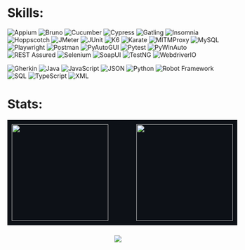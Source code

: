 # Skills:

![Appium](https://img.shields.io/badge/Appium-00C0B5?style=for-the-badge&logo=appium&logoColor=white)
![Bruno](https://img.shields.io/badge/Bruno-F1E05A?style=for-the-badge&logo=bruno&logoColor=black)
![Cucumber](https://img.shields.io/badge/Cucumber-23D96C?style=for-the-badge&logo=cucumber&logoColor=white)
![Cypress](https://img.shields.io/badge/Cypress-F1E05A?style=for-the-badge&logo=cypress&logoColor=black)
![Gatling](https://img.shields.io/badge/Gatling-B07219?style=for-the-badge&logo=gatling&logoColor=white)
![Insomnia](https://img.shields.io/badge/Insomnia-F1E05A?style=for-the-badge&logo=insomnia&logoColor=black)
![Hoppscotch](https://img.shields.io/badge/Hoppscotch-F1E05A?style=for-the-badge&logo=hoppscotch&logoColor=black)
![JMeter](https://img.shields.io/badge/JMeter-FFF6B2?style=for-the-badge&logo=jmeter&logoColor=black)
![JUnit](https://img.shields.io/badge/JUnit-B07219?style=for-the-badge&logo=junit5&logoColor=white)
![K6](https://img.shields.io/badge/K6-F1E05A?style=for-the-badge&logo=k6&logoColor=black)
![Karate](https://img.shields.io/badge/Karate-23D96C?style=for-the-badge&logoColor=white)
![MITMProxy](https://img.shields.io/badge/MITMProxy-3572A5?style=for-the-badge&logo=mitmproxy&logoColor=white)
![MySQL](https://img.shields.io/badge/MySQL-E0F1F9?style=for-the-badge&logo=mysql&logoColor=black)
![Playwright](https://img.shields.io/badge/Playwright-00008B?style=for-the-badge&logo=playwright&logoColor=white)
![Postman](https://img.shields.io/badge/Postman-F1E05A?style=for-the-badge&logo=postman&logoColor=black)
![PyAutoGUI](https://img.shields.io/badge/PyAutoGUI-3572A5?style=for-the-badge&logo=python&logoColor=white)
![Pytest](https://img.shields.io/badge/Pytest-3572A5?style=for-the-badge&logo=pytest&logoColor=white)
![PyWinAuto](https://img.shields.io/badge/PyWinAuto-3572A5?style=for-the-badge&logo=python&logoColor=white)
![REST Assured](https://img.shields.io/badge/REST%20Assured-B07219?style=for-the-badge&logo=rest-assured&logoColor=white)
![Selenium](https://img.shields.io/badge/Selenium-3572A5?style=for-the-badge&logo=selenium&logoColor=white)
![SoapUI](https://img.shields.io/badge/SoapUI-FF6600?style=for-the-badge&logo=testing&logoColor=white)
![TestNG](https://img.shields.io/badge/TestNG-B07219?style=for-the-badge&logo=testng&logoColor=white)
![WebdriverIO](https://img.shields.io/badge/WebdriverIO-F1E05A?style=for-the-badge&logo=webdriverio&logoColor=black)

![Gherkin](https://img.shields.io/badge/Gherkin-23D96C?style=for-the-badge&logo=cucumber&logoColor=white)
![Java](https://img.shields.io/badge/Java-B07219?style=for-the-badge&logo=openjdk&logoColor=white)
![JavaScript](https://img.shields.io/badge/JavaScript-F1E05A?style=for-the-badge&logo=javascript&logoColor=black)
![JSON](https://img.shields.io/badge/JSON-FFF6B2?style=for-the-badge&logo=json&logoColor=black)
![Python](https://img.shields.io/badge/Python-3572A5?style=for-the-badge&logo=python&logoColor=white)
![Robot Framework](https://img.shields.io/badge/Robot%20Framework-00C0B5?style=for-the-badge&logo=robot-framework&logoColor=white)
![SQL](https://img.shields.io/badge/SQL-E0F1F9?style=for-the-badge&logo=database&logoColor=white)
![TypeScript](https://img.shields.io/badge/TypeScript-00008B?style=for-the-badge&logo=typescript&logoColor=white)
![XML](https://img.shields.io/badge/XML-FF6600?style=for-the-badge&logo=xml&logoColor=white)




# Stats:

<div align="center" style="display: flex; justify-content: space-between; width: 100%; max-width: 1200px; background-color: #0d1117; padding: 10px; align-items: stretch;">
  <img height="220em" src="https://github-readme-stats.vercel.app/api?username=adrianoes&hide_title=true&hide_rank=true&show_icons=true&include_all_commits=true&count_private=true&disable_animations=false&theme=github_dark&locale=en&hide_border=false"/>
  <img height="220em" src="https://github-readme-stats.vercel.app/api/top-langs?username=adrianoes&locale=en&hide_title=true&layout=compact&langs_count=6&hide=XSLT&theme=github_dark&hide_border=false"/>
<!--   <img height="150em" src="https://streak-stats.demolab.com/?user=adrianoes&theme=github-dark-blue&hide_total_contributions=true&card_width=250"/>                                      -->
</div>

###
###
###

<div align="center">
  <img src="https://visitor-badge.laobi.icu/badge?page_id=adrianoes.adrianoes&left_color=red&right_color=green" />
</div>


###








